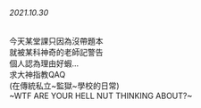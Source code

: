 ###### 2021.10.30  
今天某堂課只因為沒帶題本  
就被某科神奇的老師記警告  
個人認為理由好蝦...  
求大神指教QAQ  
(在傳統私立~監獄~學校的日常)  
~WTF ARE YOUR HELL NUT THINKING ABOUT?~
